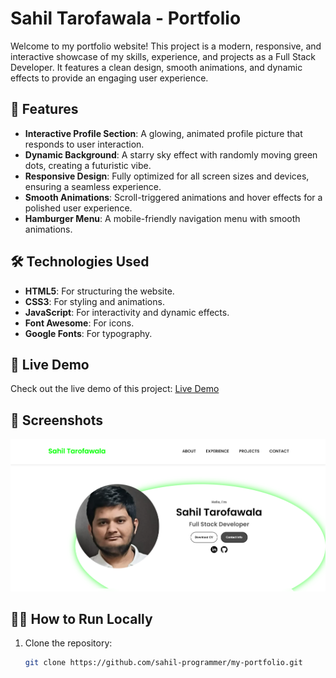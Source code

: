 
# Sahil Tarofawala - Portfolio

Welcome to my portfolio website! This project is a modern, responsive, and interactive showcase of my skills, experience, and projects as a Full Stack Developer. It features a clean design, smooth animations, and dynamic effects to provide an engaging user experience.

## 🚀 Features
- **Interactive Profile Section**: A glowing, animated profile picture that responds to user interaction.
- **Dynamic Background**: A starry sky effect with randomly moving green dots, creating a futuristic vibe.
- **Responsive Design**: Fully optimized for all screen sizes and devices, ensuring a seamless experience.
- **Smooth Animations**: Scroll-triggered animations and hover effects for a polished user experience.
- **Hamburger Menu**: A mobile-friendly navigation menu with smooth animations.

## 🛠️ Technologies Used
- **HTML5**: For structuring the website.
- **CSS3**: For styling and animations.
- **JavaScript**: For interactivity and dynamic effects.
- **Font Awesome**: For icons.
- **Google Fonts**: For typography.

## 🌟 Live Demo
Check out the live demo of this project: [Live Demo](https://sahil-programmer.github.io/my-portfolio)

## 📸 Screenshots
![Screenshot 1](./assets/image.png)

## 🧑‍💻 How to Run Locally
1. Clone the repository:
   ```bash
   git clone https://github.com/sahil-programmer/my-portfolio.git
